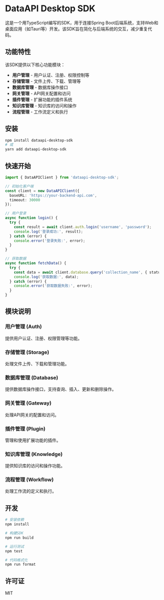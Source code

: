 # DataAPI Desktop SDK

这是一个用TypeScript编写的SDK，用于连接Spring Boot后端系统，支持Web和桌面应用（如Tauri等）开发。该SDK旨在简化与后端系统的交互，减少重复代码。

## 功能特性

该SDK提供以下核心功能模块：

- **用户管理** - 用户认证、注册、权限控制等
- **存储管理** - 文件上传、下载、管理等
- **数据库管理** - 数据库操作接口
- **网关管理** - API网关配置和访问
- **插件管理** - 扩展功能的插件系统
- **知识库管理** - 知识库的访问和操作
- **流程管理** - 工作流定义和执行

## 安装

```bash
npm install dataapi-desktop-sdk
# 或
yarn add dataapi-desktop-sdk
```

## 快速开始

```typescript
import { DataAPIClient } from 'dataapi-desktop-sdk';

// 初始化客户端
const client = new DataAPIClient({
  baseURL: 'https://your-backend-api.com',
  timeout: 30000
});

// 用户登录
async function login() {
  try {
    const result = await client.auth.login('username', 'password');
    console.log('登录成功:', result);
  } catch (error) {
    console.error('登录失败:', error);
  }
}

// 获取数据
async function fetchData() {
  try {
    const data = await client.database.query('collection_name', { status: 'active' });
    console.log('获取数据:', data);
  } catch (error) {
    console.error('获取数据失败:', error);
  }
}
```

## 模块说明

### 用户管理 (Auth)

提供用户认证、注册、权限管理等功能。

### 存储管理 (Storage)

处理文件上传、下载和管理功能。

### 数据库管理 (Database)

提供数据库操作接口，支持查询、插入、更新和删除操作。

### 网关管理 (Gateway)

处理API网关的配置和访问。

### 插件管理 (Plugin)

管理和使用扩展功能的插件。

### 知识库管理 (Knowledge)

提供知识库的访问和操作功能。

### 流程管理 (Workflow)

处理工作流的定义和执行。

## 开发

```bash
# 安装依赖
npm install

# 构建SDK
npm run build

# 运行测试
npm test

# 代码格式化
npm run format
```

## 许可证

MIT